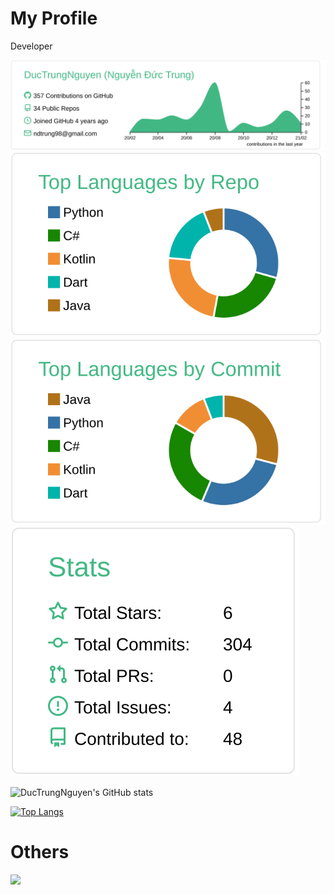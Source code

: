 # My Profile

Developer

[![](./profile-summary-card-output/vue/0-profile-details.svg)](https://github.com/DucTrungNguyen/DucTrungNguyen)
[![](./profile-summary-card-output/vue/1-repos-per-language.svg)](https://github.com/DucTrungNguyen/DucTrungNguyen)
[![](./profile-summary-card-output/vue/2-most-commit-language.svg)](https://github.com/DucTrungNguyen/DucTrungNguyen)
[![](./profile-summary-card-output/vue/3-stats.svg)](https://github.com/DucTrungNguyen/DucTrungNguyen)
<!-- [![](./profile-summary-card-output/vue/4-productive-time.svg)](https://github.com/DucTrungNguyen/DucTrungNuyen) -->

![DucTrungNguyen's GitHub stats](https://github-readme-stats.vercel.app/api?username=DucTrungNguyen&show_icons=true&theme=radical)


[![Top Langs](https://github-readme-stats.vercel.app/api/top-langs/?username=DucTrungNguyen)](https://github.com/DucTrungNguyen/DucTrungNguyen)

# Others
![](https://komarev.com/ghpvc/?username=DucTrungNguyen&color=green)
